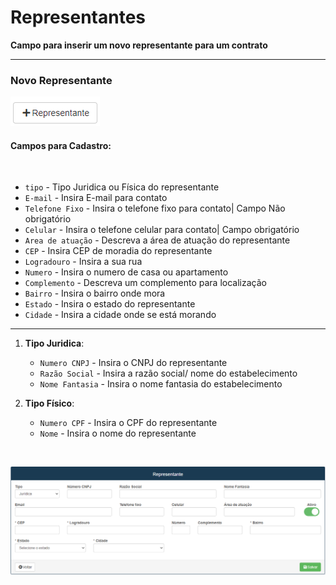 # Representantes
**Campo para inserir um novo representante para um contrato**
***

### Novo Representante

![](../../..//img/novoRepresentante.png)


#### **Campos para Cadastro**:
<br>

* `tipo` - Tipo Juridica ou Física do representante
* `E-mail` - Insira E-mail para contato
* `Telefone Fixo` - Insira o telefone fixo para contato| Campo Não obrigatório
* `Celular` - Insira o telefone celular para contato| Campo obrigatório
* `Area de atuação` - Descreva a área de atuação do representante
* `CEP` - Insira CEP de moradia do representante
* `Logradouro` - Insira a sua rua 
* `Numero` - Insira o numero de casa ou apartamento
* `Complemento` - Descreva um complemento para localização
* `Bairro` - Insira o bairro onde mora
* `Estado` - Insira o estado do representante 
* `Cidade` - Insira a cidade onde se está morando

***
1. **Tipo Juridica**:
    - `Numero CNPJ` - Insira o CNPJ do representante
    - `Razão Social` - Insira a razão social/ nome do estabelecimento
    - `Nome Fantasia` - Insira o nome fantasia do estabelecimento

2. **Tipo Físico**:
    - `Numero CPF` - Insira o CPF do representante
    - `Nome` - Insira o nome do representante
<br>

![](../../..//img/cadastroRepresentante.png)